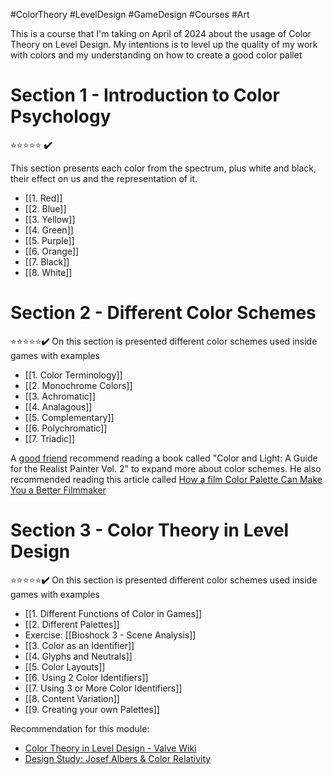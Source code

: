#ColorTheory #LevelDesign #GameDesign #Courses #Art

This is a course that I'm taking on April of 2024 about the usage of Color Theory on Level Design. My intentions is to level up the quality of my work with colors and my understanding on how to create a good color pallet

# Section 1 - Introduction to Color Psychology 
⭐⭐⭐⭐⭐ **✔️**

This section presents each color from the spectrum, plus white and black, their effect on us and the representation of it.

- [[1. Red]]
- [[2. Blue]]
- [[3. Yellow]]
- [[4. Green]]
- [[5. Purple]]
- [[6. Orange]]
- [[7. Black]]
- [[8. White]]

# Section 2 - Different Color Schemes
⭐⭐⭐⭐⭐**✔️**
On this section is presented different color schemes used inside games with examples

- [[1. Color Terminology]]
- [[2. Monochrome Colors]]
- [[3. Achromatic]]
- [[4. Analagous]]
- [[5. Complementary]]
- [[6. Polychromatic]]
- [[7. Triadic]]

A [good friend](https://ricardojuchem.com/ "https://ricardojuchem.com/") recommend reading a book called "Color and Light: A Guide for the Realist Painter Vol. 2" to expand more about color schemes. He also recommended reading this article called [How a film Color Palette Can Make You a Better Filmmaker](https://nofilmschool.com/film-color-palette "https://nofilmschool.com/film-color-palette")

# Section 3 - Color Theory in Level Design
⭐⭐⭐⭐⭐**✔️**
On this section is presented different color schemes used inside games with examples

- [[1. Different Functions of Color in Games]]
- [[2. Different Palettes]]
- Exercise: [[Bioshock 3 - Scene Analysis]]
- [[3. Color as an Identifier]]
- [[4. Glyphs and Neutrals]]
- [[5. Color Layouts]]
- [[6. Using 2 Color Identifiers]]
- [[7. Using 3 or More Color Identifiers]]
- [[8. Content Variation]]
- [[9. Creating your own Palettes]]

Recommendation for this module:
- [Color Theory in Level Design - Valve Wiki](https://developer.valvesoftware.com/wiki/Color_Theory_in_Level_Design)
- [Design Study: Josef Albers & Color Relativity](https://www.bagtazocollection.com/blog/2015/11/5/design-study-josef-albers-color-relativity)